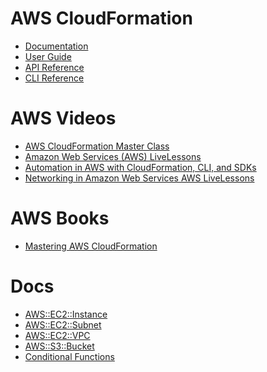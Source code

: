 # AWS CloudFormation

* [Documentation
](https://docs.aws.amazon.com/cloudformation/index.html)
* [User Guide](https://docs.aws.amazon.com/AWSCloudFormation/latest/UserGuide/Welcome.html)
* [API Reference](https://docs.aws.amazon.com/AWSCloudFormation/latest/APIReference/Welcome.html)
* [CLI Reference](https://docs.aws.amazon.com/cli/latest/reference/cloudformation/deploy/index.html)

# AWS Videos

* [AWS CloudFormation Master Class](https://learning.oreilly.com/videos/aws-cloudformation-master/9781789343694/)
* [Amazon Web Services (AWS) LiveLessons](https://learning.oreilly.com/videos/amazon-web-services/9780137928521/)
* [Automation in AWS with CloudFormation, CLI, and SDKs](https://learning.oreilly.com/videos/automation-in-aws/9780134818313/)
* [Networking in Amazon Web Services AWS LiveLessons](https://learning.oreilly.com/videos/networking-in-amazon/9780134850849/)

# AWS Books

* [Mastering AWS CloudFormation](https://learning.oreilly.com/library/view/mastering-aws-cloudformation/9781789130935/)

# Docs

* [AWS::EC2::Instance](https://docs.aws.amazon.com/AWSCloudFormation/latest/UserGuide/aws-properties-ec2-instance.html)
* [AWS::EC2::Subnet](https://docs.aws.amazon.com/AWSCloudFormation/latest/UserGuide/aws-resource-ec2-subnet.html)
* [AWS::EC2::VPC](https://docs.aws.amazon.com/AWSCloudFormation/latest/UserGuide/aws-resource-ec2-vpc.html)
* [AWS::S3::Bucket](https://docs.aws.amazon.com/AWSCloudFormation/latest/UserGuide/aws-properties-s3-bucket.html)
* [Conditional Functions](https://docs.aws.amazon.com/AWSCloudFormation/latest/UserGuide/intrinsic-function-reference-conditions.html)
